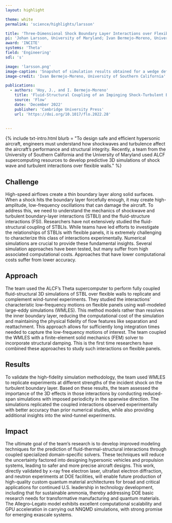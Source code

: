 ```yaml
---
layout: highlight

theme: white
permalink: 'science/highlights/larsson'

title: 'Three-Dimensional Shock Boundary Layer Interactions over Flexible Walls'
pi: 'Johan Larsson, University of Maryland; Ivan Bermejo-Moreno, University of Southern California'
award: 'INCITE'
systems: 'Theta'
field: 'Engineering'
sdl: 's'

image: 'larsson.png' 
image-caption: 'Snapshot of simulation results obtained for a wedge deflection of 17.5 degree at time t=15 ms, showing contour maps of the flexible panel vertical displacement, the wall shear stress, and the fluid flow velocity on a vertical slice at the center of the spanwise domain, highlighting the incident and reflected shocks, the turbulent boundary layer, and the separation bubble.'
image-credit: 'Ivan Bermejo-Moreno, University of Southern California'

publications:
  - authors: 'Hoy, J., and I. Bermejo-Moreno'
    title: 'Fluid-Structural Coupling of an Impinging Shock-Turbulent Boundary Layer Interaction at Mach 3 over a Flexible Panel'
    source: 'Flow'
    date: 'December 2022'
    publisher: 'Cambridge University Press'
    url: 'https://doi.org/10.1017/flo.2022.28'
    
    
---
```


{% include txt-intro.html 
    blurb = "To design safe and efficient hypersonic aircraft, engineers must understand how shockwaves and turbulence affect the aircraft’s performance and structural integrity. Recently, a team from the University of Southern California and the University of Maryland used ALCF supercomputing resources to develop predictive 3D simulations of shock wave and turbulent interactions over flexible walls."
%}



## Challenge

High-speed airflows create a thin boundary layer along solid surfaces. When a shock hits the boundary layer forcefully enough, it may create high-amplitude, low-frequency oscillations that can damage the aircraft. To address this, we need to understand the mechanics of shockwave and turbulent boundary-layer interactions (STBLI) and the fluid-structure interactions (FSI). Researchers have not extensively studied the fluid-structural coupling of STBLIs. While teams have led efforts to investigate the relationships of STBLIs with flexible panels, it is extremely challenging to characterize this class of interactions experimentally. Numerical simulations are crucial to provide these fundamental insights. Several simulation approaches have been tested, but many suffer from high associated computational costs. Approaches that have lower computational costs suffer from lower accuracy.


## Approach

The team used the ALCF’s Theta supercomputer to perform fully coupled fluid-structural 3D simulations of STBL over flexible walls to replicate and complement wind-tunnel experiments. They studied the interactions’ characteristic low-frequency motions on flexible panels using wall-modeled large-eddy simulations (WMLES). This method models rather than resolves the inner boundary layer, reducing the computational cost of the simulation and maintaining the physical fidelity of flow features like separation and reattachment. This approach allows for sufficiently long integration times needed to capture the low-frequency motions of interest. The team coupled the WMLES with a finite-element solid mechanics (FEM) solver to incorporate structural damping. This is the first time researchers have combined these approaches to study such interactions on flexible panels.


## Results

To validate the high-fidelity simulation methodology, the team used WMLES to replicate experiments at different strengths of the incident shock on the turbulent boundary layer. Based on these results, the team assessed the importance of the 3D effects in those interactions by conducting reduced-span simulations with imposed periodicity in the spanwise direction. The simulations replicated the coupled interactions observed experimentally with better accuracy than prior numerical studies, while also providing additional insights into the wind-tunnel experiments.  



## Impact

The ultimate goal of the team’s research is to develop improved modeling techniques for the prediction of fluid-thermal-structural interactions through coupled specialized domain-specific solvers. These techniques will reduce the uncertainty factored into designing hypersonic vehicles and propulsion systems, leading to safer and more precise aircraft designs. This work, directly validated by x-ray free electron laser, ultrafast electron diffraction, and neutron experiments at DOE facilities, will enable future production of high-quality custom quantum material architectures for broad and critical applications for continued U.S. leadership in technology development, including that for sustainable ammonia, thereby addressing DOE basic research needs for transformative manufacturing and quantum materials. The Allegro–Legato model exhibits excellent computational scalability and GPU acceleration in carrying out NNQMD simulations, with strong promise for emerging exascale systems.
